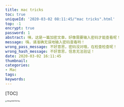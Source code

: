 ```yaml
---
title: mac tricks
toc: true
uniqueId: '2020-03-02 08:11:45/"mac tricks".html'
top: -1
encrypt: true
password: 1
abstract: 咦，这是一篇加密文章，好像需要输入密码才能查看呢！
message: 嗨，请准确无误地输入密码查看哟！
wrong_pass_message: 不好意思，密码没对哦，在检查检查呢！
wrong_hash_message: 不好意思，信息无法验证！
date: 2020-03-02 16:11:45
thumbnail:
categories:
- Mac
tags:
keywords:
---
```



[TOC]

<!--more-->

<img src="https://i.loli.net/2020/03/02/4Wzgi5Nl8TRZHby.png" alt="4Wzgi5Nl8TRZHby" style="zoom:33%;" />
